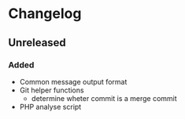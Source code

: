 # Changelog

## Unreleased
### Added
-   Common message output format
-   Git helper functions
    -   determine wheter commit is a merge commit
-   PHP analyse script